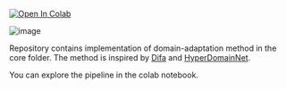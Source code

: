 [![Open In Colab](https://colab.research.google.com/assets/colab-badge.svg)](https://colab.research.google.com/drive/1UloMlI7DFdpKb5h5JfpP4lI6Egxk4F1V?usp=sharing)

![image](https://github.com/nikalebed/DomainAdaptation/assets/58134013/8da230f1-004e-4559-9ece-a27c2943f7c0)


Repository contains implementation of domain-adaptation method in the core folder. The method is inspired by [Difa](https://github.com/YBYBZhang/DiFa/tree/master) and [HyperDomainNet](https://github.com/MACderRu/HyperDomainNet/tree/main).

You can explore the pipeline in the colab notebook.
